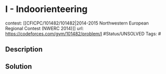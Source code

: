 # I - Indoorienteering

contest: [[CFICPC/101482/101482|2014-2015 Northwestern European Regional Contest (NWERC 2014)]]
url: https://codeforces.com/gym/101482/problem/I
#Status/UNSOLVED
Tags: #

## Description

## Solution

